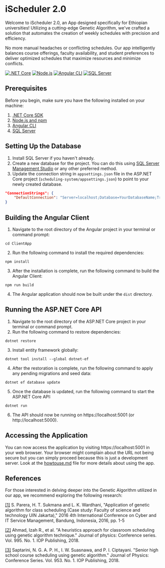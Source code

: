 # iScheduler 2.0
Welcome to iScheduler 2.0, an App designed specifically for Ethiopian universities! Utilizing a cutting-edge Genetic Algorithm, we've crafted a solution that automates the creation of weekly schedules with precision and efficiency.

No more manual headaches or conflicting schedules. Our app intelligently balances course offerings, faculty availability, and student preferences to deliver optimized schedules that maximize resources and minimize conflicts.

[![.NET Core](https://img.shields.io/badge/.NET%20Core-3.1%20%7C%205.0-brightgreen)](https://dotnet.microsoft.com/download) 
[![Node.js](https://img.shields.io/badge/Node.js-14%20%7C%2016-brightgreen)](https://nodejs.org/) 
[![Angular CLI](https://img.shields.io/badge/Angular%20CLI-12-brightgreen)](https://angular.io/cli) 
[![SQL Server](https://img.shields.io/badge/SQL%20Server-2019-brightgreen)](https://www.microsoft.com/en-us/sql-server/sql-server-downloads)

## Prerequisites

Before you begin, make sure you have the following installed on your machine:

1. [.NET Core SDK](https://dotnet.microsoft.com/download)
2. [Node.js and npm](https://nodejs.org/)
3. [Angular CLI](https://angular.io/cli)
4. [SQL Server](https://www.microsoft.com/en-us/sql-server/sql-server-downloads)

## Setting Up the Database

1. Install SQL Server if you haven't already.
2. Create a new database for the project. You can do this using [SQL Server Management Studio](https://learn.microsoft.com/en-us/sql/ssms/download-sql-server-management-studio-ssms?view=sql-server-ver16) or any other preferred method.
3. Update the connection string in `appsettings.json` file in the ASP.NET Core project (`scheduling-system/appsettings.json`) to point to your newly created database.

```json
"ConnectionStrings": {
    "DefaultConnection": "Server=localhost;Database=YourDatabaseName;Trusted_Connection=True;MultipleActiveResultSets=true"
}
```

## Building the Angular Client
1. Navigate to the root directory of the Angular project in your terminal or command prompt:
```
cd ClientApp
```
2. Run the following command to install the required dependencies:
```
npm install
```
3. After the installation is complete, run the following command to build the Angular Client:
```
npm run build
```
4. The Angular application should now be built under the `dist` directory.

## Running the ASP.NET Core API
1. Navigate to the root directory of the ASP.NET Core project in your terminal or command prompt.
2. Run the following command to restore dependencies:
```
dotnet restore
```
3. Install entity framework globally:
```
dotnet tool install --global dotnet-ef
```
4. After the restoration is complete, run the following command to apply any pending migrations and seed data:
```
dotnet ef database update
```
5. Once the database is updated, run the following command to start the ASP.NET Core API:
```
dotnet run
```
6. The API should now be running on https://localhost:5001 (or http://localhost:5000).

## Accessing the Application
You can now access the application by visiting https://localhost:5001 in your web browser. Your browser might complain about the URL not being secure but you can simply proceed because this is just a development server. Look at the [howtouse.md](/howtouse.md) file for more details about using the app.

## References
For those interested in delving deeper into the Genetic Algorithm utilized in our app, we recommend exploring the following research:

[[1]](https://ieeexplore.ieee.org/abstract/document/7577525) S. Parera, H. T. Sukmana and L. K. Wardhani, "Application of genetic algorithm for class scheduling (Case study: Faculty of science and technology UIN Jakarta)," 2016 4th International Conference on Cyber and IT Service Management, Bandung, Indonesia, 2016, pp. 1-5

[[2]](https://iopscience.iop.org/article/10.1088/1742-6596/995/1/012050/meta) Ahmad, Izah R., et al. "A heuristics approach for classroom scheduling using genetic algorithm technique." Journal of physics: Conference series. Vol. 995. No. 1. IOP Publishing, 2018.

[[3]](https://iopscience.iop.org/article/10.1088/1742-6596/953/1/012067/meta) Saptarini, N. G. A. P. H., I. W. Suasnawa, and P. I. Ciptayani. "Senior high school course scheduling using genetic algorithm." Journal of Physics: Conference Series. Vol. 953. No. 1. IOP Publishing, 2018.


